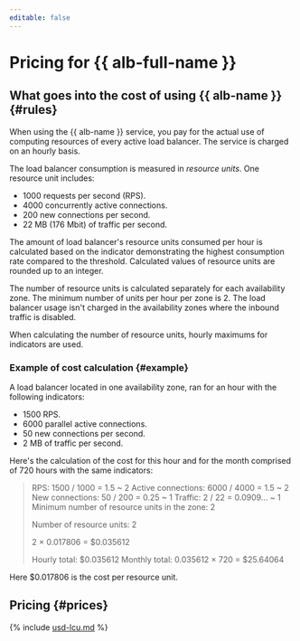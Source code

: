 ```yaml
---
editable: false
---
```


# Pricing for {{ alb-full-name }}

## What goes into the cost of using {{ alb-name }} {#rules}

When using the {{ alb-name }} service, you pay for the actual use of computing resources of every active load balancer. The service is charged on an hourly basis.

The load balancer consumption is measured in _resource units_. One resource unit includes:

* 1000 requests per second (RPS).
* 4000 concurrently active connections.
* 200 new connections per second.
* 22 MB (176 Mbit) of traffic per second.

The amount of load balancer's resource units consumed per hour is calculated based on the indicator demonstrating the highest consumption rate compared to the threshold. Calculated values of resource units are rounded up to an integer.

The number of resource units is calculated separately for each availability zone. The minimum number of units per hour per zone is 2. The load balancer usage isn't charged in the availability zones where the inbound traffic is disabled.

When calculating the number of resource units, hourly maximums for indicators are used.

### Example of cost calculation {#example}

A load balancer located in one availability zone, ran for an hour with the following indicators:

* 1500 RPS.
* 6000 parallel active connections.
* 50 new connections per second.
* 2 MB of traffic per second.

Here's the calculation of the cost for this hour and for the month comprised of 720 hours with the same indicators:

> RPS: 1500 / 1000 = 1.5 ~ 2
> Active connections: 6000 / 4000 = 1.5 ~ 2
> New connections: 50 / 200 = 0.25 ~ 1
> Traffic: 2 / 22 = 0.0909... ~ 1
> Minimum number of resource units in the zone: 2
>
> Number of resource units: 2
>
> 
> 
> 2 × 0.017806 = $0.035612
>
> Hourly total: $0.035612
> Monthly total: 0.035612 × 720 = $25.64064

Here $0.017806 is the cost per resource unit.

## Pricing {#prices}





{% include [usd-lcu.md](../_pricing/application-load-balancer/usd-lcu.md) %}

